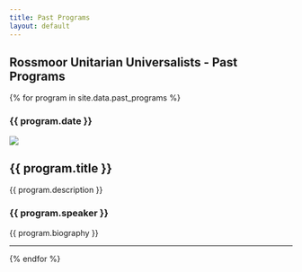 ```yaml
---
title: Past Programs
layout: default
---
```

<section>
    <div class="container text-center">
        <h1>Rossmoor Unitarian Universalists - Past Programs</h1>
        <p class="lead text-muted"></p>
        <p></p>
    </div>
    <div class="container">
        {% for program in site.data.past_programs %}
        <div class="row">
            <div class="col-4">
                <h3>{{ program.date }}</h3>
                <img src="assets/images/{{ program.image }}" class="img-fluid">
            </div>
            <div class="col-8">
                <h2>{{ program.title }}</h2>
                <p>{{ program.description  }}</p>
                <h3>{{ program.speaker }}</h3>
                <p>{{ program.biography }}</p>
            </div>
        </div>
        <hr>
        {% endfor %}
    </div>
</section>

